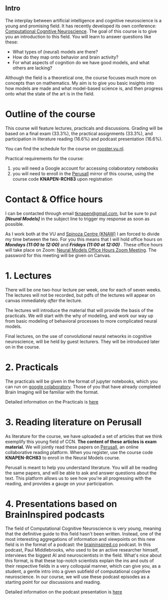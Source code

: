 ## Intro

The interplay between artificial intelligence and cognitive neuroscience is a young and promising field. It has recently developed its own conference: [Computational Cognitive Neuroscience](https://ccneuro.org/). The goal of this course is to give you an introduction to this field. You will learn to answer questions like these:

- What types of (neural) models are there?
- How do they map onto behavior and brain activity?
- For what aspects of cognition do we have good models, and what others are lacking?

Although the field is a theoretical one, the course focuses much more on concepts than on mathematics. My aim is to give you basic insights into how models are made and what model-based science is, and then progress onto what the state of the art is in the field.

# Outline of the course

This course will feature lectures, practicals and discussions. Grading will be based on a final exam (33.3%), the practical assignments (33.3%), and participation in literature reading (16.6%) and podcast presentation (16.6%).

You can find the schedule for the course on [rooster.vu.nl](http://rooster.vu.nl).

Practical requirements for the course: 

1. you will need a Google account for accessing colaboratory notebooks
2. you will need to enroll in the [Perusall](http://www.perusall.com) mirror of this course, using the course code **KNAPEN-RCH83** upon registration
   
# Contact & Office hours

I can be contacted through email [tknapen@gmail.com](mailto:tknapen@gmail.com), but be sure to put ***[Neural Models]*** in the subject line to trigger my response as soon as possible.

As I work both at the VU and [Spinoza Centre (KNAW)](http://www.spinozacentre.nl) I am forced to divide my time between the two. For you this means that I will hold office hours on ***Mondays (11:00 to 12:00)*** and ***Fridays (11:00 ot 12:00)*** . These office hours will take place on Zoom: [Neural Models Office Hours Zoom Meeting](https://us02web.zoom.us/j/84681767459). The password for this meeting will be given on Canvas. 

# 1. Lectures

There will be one two-hour lecture per week, one for each of seven weeks. The lectures will not be recorded, but pdfs of the lectures will appear on canvas immediately *after* the lecture.

The lectures will introduce the material that will provide the basis of the practicals. We will start with the why of modeling, and work our way up from basic modeling of behavioral processes to more complicated neural models.

Final lectures, on the use of convolutional neural networks in cognitive neuroscience, will be held by guest lecturers. They will be introduced later on in the course.

# 2. Practicals

The practicals will be given in the format of jupyter notebooks, which you can run on [google colaboratory](https://colab.research.google.com/). Those of you that have already completed Brain Imaging will be familiar with the format.

Detailed information on the Practicals is [here](practicals.md)

# 3. Reading literature on Perusall

As literature for the course, we have uploaded a set of articles that we think exemplify this young field of CCN. **The content of these articles is exam material.** We will jointly read these papers on [Perusall](http://www.perusall.com), an online collaborative reading platform. When you register, use the course code **KNAPEN-RCH83** to enroll in the Neural Models course. 

Perusall is meant to help you understand literature. You will all be reading the same papers, and will be able to ask and answer questions about the text. This platform allows us to see how you're all progressing with the reading, and provides a gauge on your participation. 

# 4. Presentations based on BrainInspired podcasts

The field of Computational Cognitive Neuroscience is very young, meaning that the definitive guide to this field hasn't been written. Instead, one of the most interesting aggregations of information and viewpoints on this new field is in the format of a podcast: the [braininspired.co](http://braininspired.co) podcast. In this podcast, Paul Middlebrooks, who used to be an active researcher himself, interviews the biggest AI and neuroscientists in the field. What's nice about this format, is that these top-notch scientists explain the ins and outs of their respective fields in a very colloquial manner, which can give you, as a student, a gentle intro into a given subfield of computational cognitive neuroscience. In our course, we will use these podcast episodes as a starting point for our discussions and reading.

Detailed information on the podcast presentation is [here](podcast_presentation.md)

